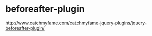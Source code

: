beforeafter-plugin
==================

http://www.catchmyfame.com/catchmyfame-jquery-plugins/jquery-beforeafter-plugin/
